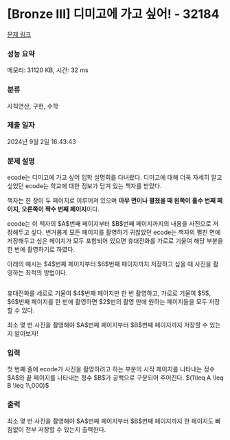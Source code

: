 # [Bronze III] 디미고에 가고 싶어! - 32184 

[문제 링크](https://www.acmicpc.net/problem/32184) 

### 성능 요약

메모리: 31120 KB, 시간: 32 ms

### 분류

사칙연산, 구현, 수학

### 제출 일자

2024년 9월 2일 16:43:43

### 문제 설명

<p>ecode는 디미고에 가고 싶어 입학 설명회를 다녀왔다. 디미고에 대해 더욱 자세히 알고 싶었던 ecode는 학교에 대한 정보가 담겨 있는 책자를 받았다.</p>

<p>책자는 한 장이 두 페이지로 이루어져 있으며 <strong>아무 면이나 펼쳤을 때 왼쪽이 홀수 번째 페이지, 오른쪽이 짝수 번째 페이지</strong>이다.</p>

<p>ecode는 이 책자의 $A$번째 페이지부터 $B$번째 페이지까지의 내용을 사진으로 저장해두고 싶다. 번거롭게 모든 페이지를 촬영하기 귀찮았던 ecode는 책자의 펼친 면에 저장해두고 싶은 페이지가 모두 포함되어 있으면 휴대전화를 가로로 기울여 해당 부분을 한 번에 촬영하기로 하였다.</p>

<p>아래의 예시는 $4$번째 페이지부터 $6$번째 페이지까지 저장하고 싶을 때 사진을 촬영하는 최적의 방법이다.</p>

<p style="text-align: center;"><img alt="" src="" style="max-width:100%"></p>

<p>휴대전화를 세로로 기울여 $4$번째 페이지만 한 번 촬영하고, 가로로 기울여 $5$, $6$번째 페이지를 한 번에 촬영하면 $2$번의 촬영 만에 원하는 페이지들을 모두 저장할 수 있다.</p>

<p>최소 몇 번 사진을 촬영해야 $A$번째 페이지부터 $B$번째 페이지까지 저장할 수 있는지 알아보자!</p>

### 입력 

 <p>첫 번째 줄에 ecode가 사진을 촬영하려고 하는 부분의 시작 페이지를 나타내는 정수 $A$와 끝 페이지를 나타내는 정수 $B$가 공백으로 구분되어 주어진다. $(1\leq A \leq B \leq 1\,000)$</p>

### 출력 

 <p>최소 몇 번 사진을 촬영해야 $A$번째 페이지부터 $B$번째 페이지까지 한 페이지도 빠짐없이 전부 저장할 수 있는지 출력한다.</p>

